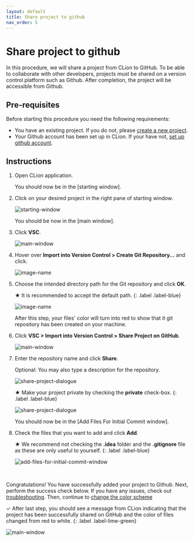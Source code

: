 ```yaml
---
layout: default
title: Share project to github
nav_order: 5
---
```


# Share project to github

In this procedure, we will share a project from CLion to GitHub. To be able to collaborate with other developers, projects must be shared on a version control platform such as Github. After completion, the project will be accessible from Github.

## Pre-requisites

Before starting this procedure you need the following requirements:

* You have an existing project. If you do not, please [create a new project](https://amirashvins.github.io/how-to-use-CLion/docs/PROC1-Create-a-new-project/).
* Your Github account has been set up in CLion. If your have not, [set up github account](https://amirashvins.github.io/how-to-use-CLion/docs/PROC3-Setup-github/).

## Instructions

1. Open CLion application.

    You should now be in the [starting window].

2. Click on your desired project in the right pane of starting window.

    ![starting-window](https://github.com/AmirAshvins/how-to-use-CLion/blob/gh-pages/assets/images/proc4-image1.png?raw=true "Starting window")

    You should be now in the [main window].

3. Click **VSC**.

    ![main-window](https://github.com/AmirAshvins/how-to-use-CLion/blob/gh-pages/assets/images/proc4-image2.png?raw=true "Main window" )

4. Hover over **Import into Version Control > Create Git Repository…** and click.

    ![image-name](https://github.com/AmirAshvins/how-to-use-CLion/blob/gh-pages/assets/images/proc4-image3.png?raw=true)

5. Choose the intended directory path for the Git repository and click **OK**.
  
    ★ It is recommended to accept the default path.
    {: .label .label-blue}

    ![image-name](https://github.com/AmirAshvins/how-to-use-CLion/blob/gh-pages/assets/images/proc4-image5.png?raw=true "Starting window")

    After this step, your files' color will turn into red to show that it git repository has been created on your machine.

6. Click **VSC > Import into Version Control > Share Project on GitHub**.

    ![main-window](https://github.com/AmirAshvins/how-to-use-CLion/blob/gh-pages/assets/images/proc4-image6.png?raw=true "Main window")

7. Enter the repository name and click **Share**.

    Optional: You may also type a description for the repository.

    ![share-project-dialogue](https://github.com/AmirAshvins/how-to-use-CLion/blob/gh-pages/assets/images/proc4-image7.png?raw=true "Share project dialogue")

    ★ Make your project private by checking the **private** check-box.
    {: .label .label-blue}

    ![share-project-dialogue](https://github.com/AmirAshvins/how-to-use-CLion/blob/gh-pages/assets/images/proc4-image8.png?raw=true "Share project dialogue")

    You should now be in the [Add Files For Initial Commit window].

8. Check the files that you want to add and click **Add**.

    ★ We recommend not checking the **.idea** folder and the **.gitignore** file as these are only useful to yourself.
    {: .label .label-blue}

    ![add-files-for-initial-commit-window](https://github.com/AmirAshvins/how-to-use-CLion/blob/gh-pages/assets/images/proc4-image9.png?raw=true "Add Files For Initial Commit window")

<br/>

Congratulations! You have successfully added your project to Github. Next, perform the success check below. If you have any issues, check out [troubleshooting](https://amirashvins.github.io/how-to-use-CLion/docs/troubleshooting/). Then, continue to [change the color scheme](https://amirashvins.github.io/how-to-use-CLion/docs/PROC5-Change-the-color-scheme/)

✓ After last step, you should see a message from CLion indicating that the project has been successfully shared on GitHub and the color of files changed from red to white.
{: .label .label-lime-green}

![main-window](https://github.com/AmirAshvins/how-to-use-CLion/blob/gh-pages/assets/images/proc4-image10.png?raw=true "Main window")
